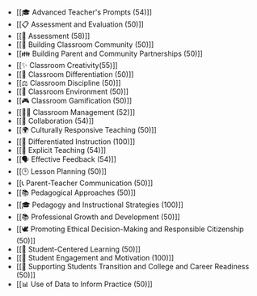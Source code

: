 - [[🎓 Advanced Teacher's Prompts (54)]]
- [[📋 Assessment and Evaluation (50)]]
- [[📝 Assessment (58)]]
- [[🏫 Building Classroom Community (50)]]
- [[👪 Building Parent and Community Partnerships (50)]]
- [[✨ Classroom Creativity(55)]]
- [[🧩 Classroom Differentiation (50)]]
- [[⚖️ Classroom Discipline (50)]]
- [[🤝 Classroom Environment (50)]]
- [[🎮 Classroom Gamification (50)]]
- [[🧑‍🏫 Classroom Management (52)]]
- [[🤝 Collaboration (54)]]
- [[🌍 Culturally Responsive Teaching (50)]]
- [[🎯 Differentiated Instruction (100)]]
- [[📖 Explicit Teaching (54)]]
- [[🗣️ Effective Feedback (54)]]
- [[🕑 Lesson Planning (50)]]
- [[📞 Parent-Teacher Communication (50)]]
- [[📚 Pedagogical Approaches (50)]]
- [[🎓 Pedagogy and Instructional Strategies (100)]]
- [[📚 Professional Growth and Development (50)]]
- [[🕊️ Promoting Ethical Decision-Making and Responsible Citizenship (50)]]
- [[🧠 Student-Centered Learning (50)]]
- [[🚀 Student Engagement and Motivation (100)]]
- [[🌱 Supporting Students Transition and College and Career Readiness (50)]]
- [[📊 Use of Data to Inform Practice (50)]]